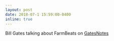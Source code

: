 ```yaml
---
layout: post
date: 2018-07-1 15:59:00-0400
inline: true
---
```

Bill Gates talking about FarmBeats on 
<a target="_blank"
              href="https://www.gatesnotes.com/Development/FarmBeats">GatesNotes</a>
          
  
